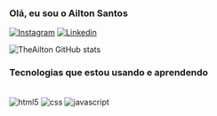 ### Olá, eu sou o Ailton Santos

[![Instagram](https://img.shields.io/badge/Instagram-E4405F?style=for-the-badge&logo=instagram&logoColor=white)](https://instagram.com/obassy.dev)
[![Linkedin](https://img.shields.io/badge/LinkedIn-0077B5?style=for-the-badge&logo=linkedin&logoColor=white)](www.linkedin.com/in/ailtonsantos-dev)


![TheAilton GitHub stats](https://github-readme-stats.vercel.app/api?username=theailton&show_icons=true&theme=gruvbox)

### Tecnologias que estou usando e aprendendo

<div style="display: inline_block"><br/>
  <img align="center" alt="html5" src="https://img.shields.io/badge/HTML5-E34F26?style=for-the-badge&logo=html5&logoColor=white" />
  <img align="center" alt="css" src="https://img.shields.io/badge/CSS3-1572B6?style=for-the-badge&logo=css3&logoColor=white" />
  <img align="center" alt="javascript" src="https://img.shields.io/badge/JavaScript-323330?style=for-the-badge&logo=javascript&logoColor=F7DF1E" />
</div>
